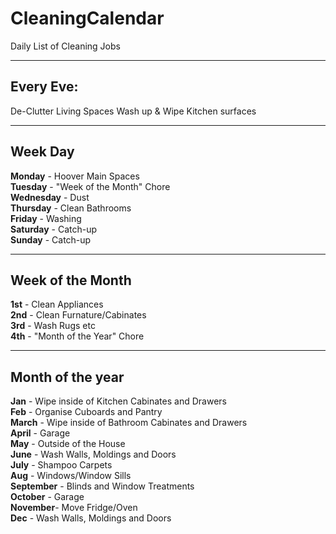 # CleaningCalendar

Daily List of Cleaning Jobs  
****************  
## Every Eve:  
De-Clutter Living Spaces
Wash up & Wipe Kitchen surfaces  

****************  
## Week Day    
**Monday** - Hoover Main Spaces  
**Tuesday** - "Week of the Month" Chore  
**Wednesday** - Dust  
**Thursday** - Clean Bathrooms  
**Friday** - Washing  
**Saturday** - Catch-up  
**Sunday** - Catch-up  

****************  
## Week of the Month    
**1st** - Clean Appliances  
**2nd** - Clean Furnature/Cabinates  
**3rd** - Wash Rugs etc  
**4th** - "Month of the Year" Chore  

****************  
## Month of the year    
**Jan** - Wipe inside of Kitchen Cabinates and Drawers  
**Feb** - Organise Cuboards and Pantry  
**March** - Wipe inside of Bathroom Cabinates and Drawers  
**April** - Garage  
**May** - Outside of the House  
**June** - Wash Walls, Moldings and Doors  
**July** - Shampoo Carpets  
**Aug** - Windows/Window Sills  
**September** - Blinds and Window Treatments  
**October** - Garage  
**November**- Move Fridge/Oven  
**Dec** - Wash Walls, Moldings and Doors  
